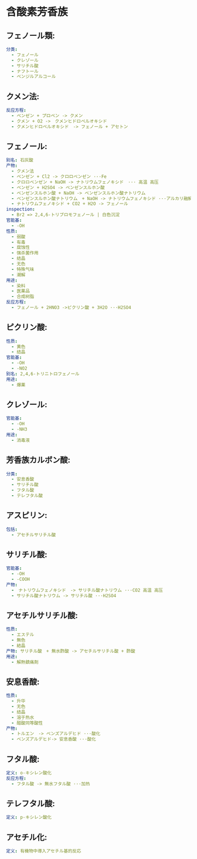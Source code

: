 # 含酸素芳香族

## フェノール類:

```yaml
分类:
  - フェノール
  - クレゾール
  - サリチル酸
  - ナフトール
  - ベンジルアルコール

```

## クメン法:

```yaml
反应方程:
  - ベンゼン + プロペン -> クメン
  - クメン + O2 ->　クメンヒドロペルオキシド
  - クメンヒドロペルオキシド　-> フェノール + アセトン

```

## フェノール:

```yaml
别名: 石灰酸
产物:
  - クメン法
  - ベンゼン + Cl2 -> クロロベンゼン ···Fe
  - クロロベンゼン + NaOH -> ナトリウムフェノキシド　··· 高温 高压
  - ベンゼン + H2SO4 -> ベンゼンスルホン酸
  - ベンゼンスルホン酸 + NaOH -> ベンゼンスルホン酸ナトリウム
  - ベンゼンスルホン酸ナトリウム　+ NaOH -> ナトリウムフェノキシド ···アルカリ融解
  - ナトリウムフェノキシド + CO2 + H2O -> フェノール
inspection:
  - Br2 => 2,4,6-トリブロモフェノール | 白色沉淀 
官能基:
  - -OH
性质:
  - 弱酸
  - 有毒
  - 腐蚀性
  - 强杀菌作用
  - 结晶
  - 无色
  - 特殊气味
  - 潮解
用途:
  - 染料
  - 医薬品
  - 合成树脂
反应方程:
  - フェノール + 2HNO3 ->ピクリン酸 + 3H2O ···H2SO4

```

## ピクリン酸:

```yaml
性质:
  - 黄色
  - 结晶
官能基:
  - -OH
  - -NO2
别名: 2,4,6-トリニトロフェノール
用途:
  - 爆薬

```

## クレゾール:

```yaml
官能基:
  - -OH
  - -NH3
用途:
  - 消毒液


```

## 芳香族カルボン酸:

```yaml
分类:
  - 安息香酸
  - サリチル酸
  - フタル酸
  - テレフタル酸

```

## アスピリン:

```yaml
包括:
  - アセチルサリチル酸

```

## サリチル酸:

```yaml
官能基:
  - -OH
  - -COOH
产物:
  -　ナトリウムフェノキシド　-> サリチル酸ナトリウム ···CO2 高温 高压
  - サリチル酸ナトリウム -> サリチル酸 ···H2SO4

```

## アセチルサリチル酸:

```yaml
性质:
  - エステル
  - 無色
  - 結晶
产物: サリチル酸　+ 無水酢酸 -> アセチルサリチル酸 + 酢酸
用途:
  - 解熱鎮痛剤

```

## 安息香酸:

```yaml
性质:
  - 升华
  - 无色
  - 结晶
  - 溶于热水
  - 醋酸同等酸性
产物:
  - トルエン　-> ベンズアルデヒド ···酸化
  - ベンズアルデヒド-> 安息香酸 ···酸化

```

## フタル酸:

```yaml
定义: o-キシレン酸化
反应方程:
  - フタル酸 -> 無水フタル酸 ···加热

```

## テレフタル酸:

```yaml
定义: p-キシレン酸化

```

## アセチル化:

```yaml
定义: 有機物中導入アセチル基的反応
```